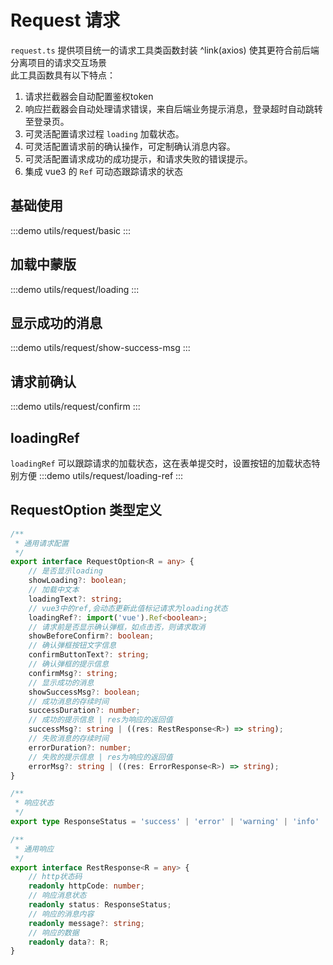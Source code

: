 # Request 请求

`request.ts` 提供项目统一的请求工具类函数封装 ^link(axios) 使其更符合前后端分离项目的请求交互场景  
此工具函数具有以下特点：

1. 请求拦截器会自动配置鉴权token
2. 响应拦截器会自动处理请求错误，来自后端业务提示消息，登录超时自动跳转至登录页。
3. 可灵活配置请求过程 `loading` 加载状态。
4. 可灵活配置请求前的确认操作，可定制确认消息内容。
5. 可灵活配置请求成功的成功提示，和请求失败的错误提示。
6. 集成 vue3 的 `Ref` 可动态跟踪请求的状态

## 基础使用

:::demo
utils/request/basic
:::

## 加载中蒙版

:::demo
utils/request/loading
:::

## 显示成功的消息

:::demo
utils/request/show-success-msg
:::

## 请求前确认

:::demo
utils/request/confirm
:::

## loadingRef

`loadingRef` 可以跟踪请求的加载状态，这在表单提交时，设置按钮的加载状态特别方便
:::demo
utils/request/loading-ref
:::

## RequestOption 类型定义

```typescript
/**
 * 通用请求配置
 */
export interface RequestOption<R = any> {
    // 是否显示loading
    showLoading?: boolean;
    // 加载中文本
    loadingText?: string;
    // vue3中的ref,会动态更新此值标记请求为loading状态
    loadingRef?: import('vue').Ref<boolean>;
    // 请求前是否显示确认弹框，如点击否，则请求取消
    showBeforeConfirm?: boolean;
    // 确认弹框按钮文字信息
    confirmButtonText?: string;
    // 确认弹框的提示信息
    confirmMsg?: string;
    // 显示成功的消息
    showSuccessMsg?: boolean;
    // 成功消息的存续时间
    successDuration?: number;
    // 成功的提示信息 | res为响应的返回值
    successMsg?: string | ((res: RestResponse<R>) => string);
    // 失败消息的存续时间
    errorDuration?: number;
    // 失败的提示信息 | res为响应的返回值
    errorMsg?: string | ((res: ErrorResponse<R>) => string);
}

/**
 * 响应状态
 */
export type ResponseStatus = 'success' | 'error' | 'warning' | 'info'

/**
 * 通用响应
 */
export interface RestResponse<R = any> {
    // http状态码
    readonly httpCode: number;
    // 响应消息状态
    readonly status: ResponseStatus;
    // 响应的消息内容
    readonly message?: string;
    // 响应的数据
    readonly data?: R;
}

```
